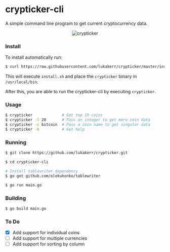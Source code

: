 # crypticker-cli

A simple command line program to get current cryptocurrency data.

<div style="text-align:center">
  <img src="https://i.imgur.com/oPsZZ2M.png" alt="crypticker">
</div>

### Install

To install automatically run:

```bash
$ curl https://raw.githubusercontent.com/lukakerr/crypticker/master/install.sh | sh
```

This will execute `install.sh` and place the `crypticker` binary in `/usr/local/bin`.

After this, you are able to run the crypticker-cli by executing `crypticker`.

### Usage

```bash
$ crypticker             # Get top 10 coins
$ crypticker -l 20       # Pass an integer to get more coin data
$ crypticker -c bitcoin  # Pass a coin name to get singular data
$ crypticker -h          # Get help
```

### Running

```bash
$ git clone https://github.com/lukakerr/crypticker.git

$ cd crypticker-cli

# Install tablewriter dependency
$ go get github.com/olekukonko/tablewriter

$ go run main.go
```

### Building

```bash
$ go build main.go
```

### To Do

- [x] Add support for individual coins
- [ ] Add support for multiple currencies
- [ ] Add support for sorting by column
